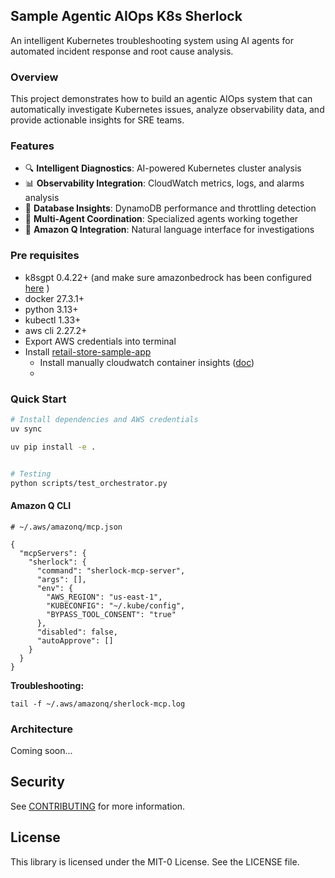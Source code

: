 ## Sample Agentic AIOps K8s Sherlock

An intelligent Kubernetes troubleshooting system using AI agents for automated incident response and root cause analysis.

### Overview

This project demonstrates how to build an agentic AIOps system that can automatically investigate Kubernetes issues, analyze observability data, and provide actionable insights for SRE teams.

### Features

- 🔍 **Intelligent Diagnostics**: AI-powered Kubernetes cluster analysis
- 📊 **Observability Integration**: CloudWatch metrics, logs, and alarms analysis  
- 💾 **Database Insights**: DynamoDB performance and throttling detection
- 🤖 **Multi-Agent Coordination**: Specialized agents working together
- 🔗 **Amazon Q Integration**: Natural language interface for investigations


### Pre requisites
- k8sgpt 0.4.22+ (and make sure amazonbedrock has been configured [here](https://github.com/k8sgpt-ai/k8sgpt?tab=readme-ov-file#llm-ai-backends) )
- docker 27.3.1+
- python 3.13+
- kubectl 1.33+
- aws cli 2.27.2+
- Export AWS credentials into terminal
- Install [retail-store-sample-app](https://github.com/aws-containers/retail-store-sample-app)
  - Install manually cloudwatch container insights ([doc](https://docs.aws.amazon.com/AmazonCloudWatch/latest/monitoring/deploy-container-insights-EKS.html))
  - 


### Quick Start

```bash
# Install dependencies and AWS credentials
uv sync

uv pip install -e .


# Testing
python scripts/test_orchestrator.py

```
#### Amazon Q CLI
```
# ~/.aws/amazonq/mcp.json

{
  "mcpServers": {
    "sherlock": {
      "command": "sherlock-mcp-server",
      "args": [],
      "env": {
        "AWS_REGION": "us-east-1",
        "KUBECONFIG": "~/.kube/config",
        "BYPASS_TOOL_CONSENT": "true"
      },
      "disabled": false,
      "autoApprove": []
    }
  }
}
```

**Troubleshooting:**
```
tail -f ~/.aws/amazonq/sherlock-mcp.log
```

### Architecture

Coming soon...

## Security

See [CONTRIBUTING](CONTRIBUTING.md#security-issue-notifications) for more information.

## License

This library is licensed under the MIT-0 License. See the LICENSE file.


